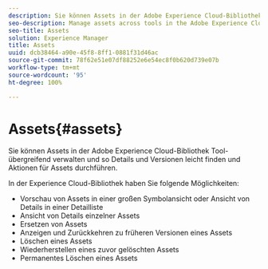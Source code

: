```yaml
---
description: Sie können Assets in der Adobe Experience Cloud-Bibliothek Tool-übergreifend verwalten und so Details und Versionen leicht finden und Aktionen für Assets durchführen.
seo-description: Manage assets across tools in the Adobe Experience Cloud Library to easily find details and versions and take actions on assets.
seo-title: Assets
solution: Experience Manager
title: Assets
uuid: dcb38464-a90e-45f8-8ff1-0881f31d46ac
source-git-commit: 78f62e51e07df88252e6e54ec8f0b620d739e07b
workflow-type: tm+mt
source-wordcount: '95'
ht-degree: 100%

---
```



# Assets{#assets}

Sie können Assets in der Adobe Experience Cloud-Bibliothek Tool-übergreifend verwalten und so Details und Versionen leicht finden und Aktionen für Assets durchführen.

In der Experience Cloud-Bibliothek haben Sie folgende Möglichkeiten:

* Vorschau von Assets in einer großen Symbolansicht oder Ansicht von Details in einer Detailliste
* Ansicht von Details einzelner Assets
* Ersetzen von Assets
* Anzeigen und Zurückkehren zu früheren Versionen eines Assets
* Löschen eines Assets
* Wiederherstellen eines zuvor gelöschten Assets
* Permanentes Löschen eines Assets

